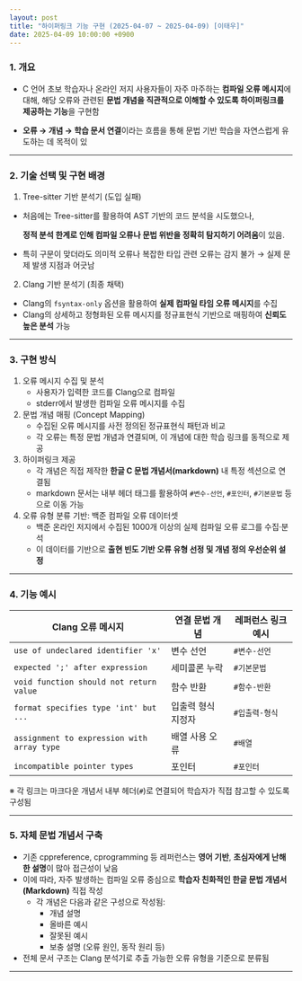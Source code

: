 ```yaml
---
layout: post
title: "하이퍼링크 기능 구현 (2025-04-07 ~ 2025-04-09) [이태우]"
date: 2025-04-09 10:00:00 +0900
---
```


### 1. 개요

- C 언어 초보 학습자나 온라인 저지 사용자들이 자주 마주하는 **컴파일 오류 메시지**에 대해, 해당 오류와 관련된 **문법 개념을 직관적으로 이해할 수 있도록 하이퍼링크를 제공하는 기능**을 구현함

- **오류 → 개념 → 학습 문서 연결**이라는 흐름을 통해 문법 기반 학습을 자연스럽게 유도하는 데 목적이 있

------

### 2. 기술 선택 및 구현 배경

1) Tree-sitter 기반 분석기 (도입 실패)

- 처음에는 Tree-sitter를 활용하여 AST 기반의 코드 분석을 시도했으나,

  **정적 분석 한계로 인해 컴파일 오류나 문법 위반을 정확히 탐지하기 어려움**이 있음.

- 특히 구문이 맞더라도 의미적 오류나 복잡한 타입 관련 오류는 감지 불가 → 실제 문제 발생 지점과 어긋남

2) Clang 기반 분석기 (최종 채택)

- Clang의 `fsyntax-only` 옵션을 활용하여 **실제 컴파일 타임 오류 메시지**를 수집
- Clang의 상세하고 정형화된 오류 메시지를 정규표현식 기반으로 매핑하여 **신뢰도 높은 분석** 가능

------

### 3. 구현 방식

1. 오류 메시지 수집 및 분석
   - 사용자가 입력한 코드를 Clang으로 컴파일
   - stderr에서 발생한 컴파일 오류 메시지를 수집
2. 문법 개념 매핑 (Concept Mapping)
   - 수집된 오류 메시지를 사전 정의된 정규표현식 패턴과 비교
   - 각 오류는 특정 문법 개념과 연결되며, 이 개념에 대한 학습 링크를 동적으로 제공
3. 하이퍼링크 제공
   - 각 개념은 직접 제작한 **한글 C 문법 개념서(markdown)** 내 특정 섹션으로 연결됨
   - markdown 문서는 내부 헤더 태그를 활용하여 `#변수-선언`, `#포인터`, `#기본문법` 등으로 이동 가능
4. 오류 유형 분류 기반: 백준 컴파일 오류 데이터셋
   - 백준 온라인 저지에서 수집된 1000개 이상의 실제 컴파일 오류 로그를 수집·분석
   - 이 데이터를 기반으로 **출현 빈도 기반 오류 유형 선정 및 개념 정의 우선순위 설정**

------

### 4. 기능 예시

| Clang 오류 메시지                          | 연결 문법 개념     | 레퍼런스 링크 예시 |
| ------------------------------------------ | ------------------ | ------------------ |
| `use of undeclared identifier 'x'`         | 변수 선언          | `#변수-선언`       |
| `expected ';' after expression`            | 세미콜론 누락      | `#기본문법`        |
| `void function should not return value`    | 함수 반환          | `#함수-반환`       |
| `format specifies type 'int' but ...`      | 입출력 형식 지정자 | `#입출력-형식`     |
| `assignment to expression with array type` | 배열 사용 오류     | `#배열`            |
| `incompatible pointer types`               | 포인터             | `#포인터`          |

※ 각 링크는 마크다운 개념서 내부 헤더(`#`)로 연결되어 학습자가 직접 참고할 수 있도록 구성됨

------

### 5. 자체 문법 개념서 구축

- 기존 cppreference, cprogramming 등 레퍼런스는 **영어 기반**, **초심자에게 난해한 설명**이 많아 접근성이 낮음
- 이에 따라, 자주 발생하는 컴파일 오류 중심으로 **학습자 친화적인 한글 문법 개념서(Markdown)** 직접 작성
  - 각 개념은 다음과 같은 구성으로 작성됨:
    - 개념 설명
    - 올바른 예시
    - 잘못된 예시
    - 보충 설명 (오류 원인, 동작 원리 등)
- 전체 문서 구조는 Clang 분석기로 추출 가능한 오류 유형을 기준으로 분류됨

------
